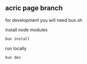 ## acric page branch

for development you will need bun.sh

install node modules

```bash
bun install
```

run locally

```bash
bun dev
```
